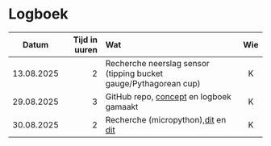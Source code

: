 # Logboek
|Datum|Tijd in uuren|Wat|Wie|
|:-:|-:|:-|:-:|
|13.08.2025|2|Recherche neerslag sensor (tipping bucket gauge/Pythagorean cup)|K|
|29.08.2025|3|GitHub repo, [concept](docs/concept.md) en logboek gamaakt|K|
|30.08.2025|2|Recherche (micropython),[dit](docs/concept.md/#Code) en [dit](docs/concept.md/#Analyse)|K|
